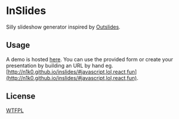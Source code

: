 InSlides
========

Silly slideshow generator inspired by [Outslides](http://tinysubversions.com/outslide/).

Usage
-----

A demo is hosted [here](http://n1k0.github.io/inslides/). You can use the
provided form or create your presentation by building an URL by hand eg.
[http://n1k0.github.io/inslides/#javascript,lol,react,fun](http://n1k0.github.io/inslides/#javascript,lol,react,fun).

License
-------

[WTFPL](http://www.wtfpl.net/)
